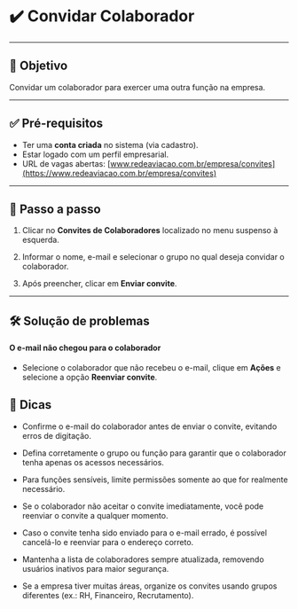 # ✔️ Convidar Colaborador

---

## 🎯 Objetivo

Convidar um colaborador para exercer uma outra função na empresa.

---

## ✅ Pré-requisitos

- Ter uma **conta criada** no sistema (via cadastro).
- Estar logado com um perfil empresarial.
- URL de vagas abertas: [www.redeaviacao.com.br/empresa/convites](https://www.redeaviacao.com.br/empresa/convites)

---

## 📝 Passo a passo

1. Clicar no **Convites de Colaboradores** localizado no menu suspenso à esquerda.

2. Informar o nome, e-mail e selecionar o grupo no qual deseja convidar o colaborador.

3. Após preencher, clicar em **Enviar convite**.

---

## 🛠️ Solução de problemas

#### O e-mail não chegou para o colaborador

- Selecione o colaborador que não recebeu o e-mail, clique em **Ações** e selecione a opção **Reenviar convite**.

## 👀 Dicas

- Confirme o e-mail do colaborador antes de enviar o convite, evitando erros de digitação.

- Defina corretamente o grupo ou função para garantir que o colaborador tenha apenas os acessos necessários.

- Para funções sensíveis, limite permissões somente ao que for realmente necessário.

- Se o colaborador não aceitar o convite imediatamente, você pode reenviar o convite a qualquer momento.

- Caso o convite tenha sido enviado para o e-mail errado, é possível cancelá-lo e reenviar para o endereço correto.

- Mantenha a lista de colaboradores sempre atualizada, removendo usuários inativos para maior segurança.

- Se a empresa tiver muitas áreas, organize os convites usando grupos diferentes (ex.: RH, Financeiro, Recrutamento).